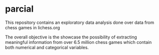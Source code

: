 # parcial
This repository contains an exploratory data analysis done over data from chess games in lichess.org

The overall objective is the showcase the possibility of extracting meaningful information from
over 6.5 million chess games which contain both numerical and categorical variables.
